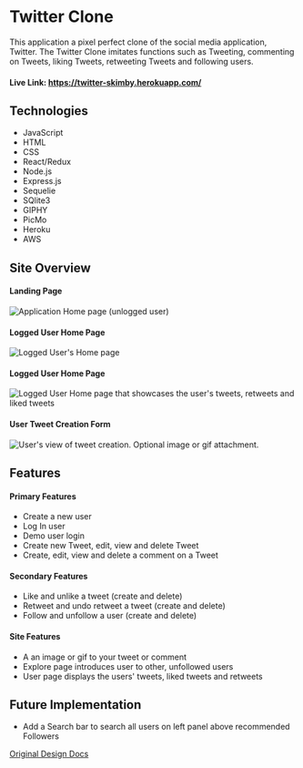 # Twitter Clone
This application a pixel perfect clone of the social media application, Twitter. The Twitter Clone imitates functions such as Tweeting, commenting on Tweets, liking Tweets, retweeting Tweets and following users. 

#### Live Link:  https://twitter-skimby.herokuapp.com/


## Technologies
- JavaScript
- HTML
- CSS
- React/Redux
- Node.js
- Express.js
- Sequelie
- SQlite3
- GIPHY
- PicMo
- Heroku
- AWS

## Site Overview
#### Landing Page
![Application Home page (unlogged user)](https://twitter-skimby-bucket.s3.amazonaws.com/Screen+Shot+2022-10-10+at+11.46.05+AM.png)
#### Logged User Home Page
![Logged User's Home page](https://twitter-skimby-bucket.s3.amazonaws.com/Screen+Shot+2022-10-10+at+11.14.30+AM.png)
#### Logged User Home Page
![Logged User Home page that showcases the user's tweets, retweets and liked tweets](https://twitter-skimby-bucket.s3.amazonaws.com/Screen+Shot+2022-10-10+at+11.14.59+AM.png)
#### User Tweet Creation Form 
![User's view of tweet creation. Optional image or gif attachment.](https://twitter-skimby-bucket.s3.amazonaws.com/Screen+Shot+2022-10-10+at+11.23.16+AM.png)
## Features 
#### Primary Features
- Create a new user
- Log In user
- Demo user login
- Create new Tweet, edit, view and delete Tweet
- Create, edit, view and delete a comment on a Tweet
#### Secondary Features 
- Like and unlike a tweet (create and delete)
- Retweet and undo retweet a tweet (create and delete)
- Follow and unfollow a user (create and delete)
#### Site Features 
- A an image or gif to your tweet or comment
- Explore page introduces user to other, unfollowed users
- User page displays the users' tweets, liked tweets and retweets

## Future Implementation
- Add a Search bar to search all users on left panel above recommended Followers

[Original Design Docs](https://github.com/skimby/Twitter-Clone/wiki/Original-Design-Docs)

